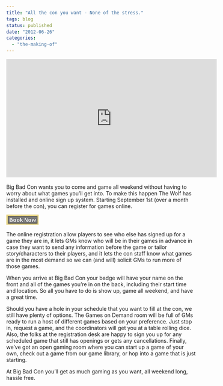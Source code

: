 ```yaml
---
title: "All the con you want - None of the stress."
tags: blog
status: published
date: "2012-06-26"
categories: 
  - "the-making-of"
---
```


<iframe src="http://www.youtube.com/embed/YEONFDf-eKo" frameborder="0" width="560" height="315"></iframe>

Big Bad Con wants you to come and game all weekend without having to worry about what games you’ll get into. To make this happen The Wolf has installed and online sign up system. Starting September 1st (over a month before the con), you can register for games online.

[![](/images/book_now.png "book_now")](http://www.bigbadcon.com/wp-content/uploads/2012/06/book_now.png)

The online registration allow players to see who else has signed up for a game they are in, it lets GMs know who will be in their games in advance in case they want to send any information before the game or tailor story/characters to their players, and it lets the con staff know what games are in the most demand so we can (and will) solicit GMs to run more of those games.

When you arrive at Big Bad Con your badge will have your name on the front and all of the games you’re in on the back, including their start time and location. So all you have to do is show up, game all weekend, and have a great time.

Should you have a hole in your schedule that you want to fill at the con, we still have plenty of options. The Games on Demand room will be full of GMs ready to run a host of different games based on your preference. Just stop in, request a game, and the coordinators will get you at a table rolling dice. Also, the folks at the registration desk are happy to sign you up for any scheduled game that still has openings or gets any cancellations. Finally, we’ve got an open gaming room where you can start up a game of your own, check out a game from our game library, or hop into a game that is just starting.

At Big Bad Con you’ll get as much gaming as you want, all weekend long, hassle free.
